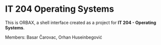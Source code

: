 # IT 204 Operating Systems

This is ORBAX, a shell interface created as a project for <b>IT 204 - Operating Systems</b>.

Members: Basar Čarovac, Orhan Huseinbegović
